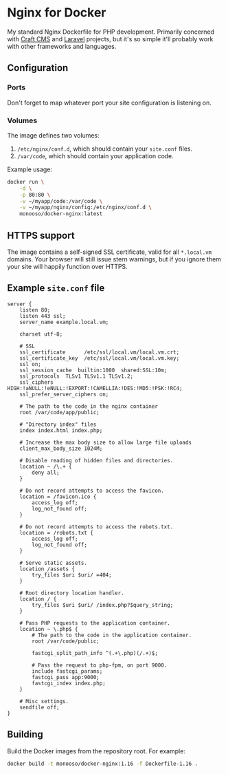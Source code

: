 # Nginx for Docker #
My standard Nginx Dockerfile for PHP development. Primarily concerned with [Craft CMS][craft] and [Laravel][laravel] projects, but it's so simple it'll probably work with other frameworks and languages.

[craft]: https://craftcms.com/
[laravel]: https://laravel.com/

## Configuration ##

### Ports ###
Don't forget to map whatever port your site configuration is listening on.

### Volumes ###
The image defines two volumes:

1. `/etc/nginx/conf.d`, which should contain your `site.conf` files.
2. `/var/code`, which should contain your application code.

Example usage:

```bash
docker run \
    -d \
    -p 80:80 \
    -v ~/myapp/code:/var/code \
    -v ~/myapp/nginx/config:/etc/nginx/conf.d \
    monooso/docker-nginx:latest
```

## HTTPS support ##
The image contains a self-signed SSL certificate, valid for all `*.local.vm` domains. Your browser will still issue stern warnings, but if you ignore them your site will happily function over HTTPS.

## Example `site.conf` file ##

```nginx
server {
    listen 80;
    listen 443 ssl;
    server_name example.local.vm;

    charset utf-8;

    # SSL
    ssl_certificate      /etc/ssl/local.vm/local.vm.crt;
    ssl_certificate_key  /etc/ssl/local.vm/local.vm.key;
    ssl on;
    ssl_session_cache  builtin:1000  shared:SSL:10m;
    ssl_protocols  TLSv1 TLSv1.1 TLSv1.2;
    ssl_ciphers HIGH:!aNULL:!eNULL:!EXPORT:!CAMELLIA:!DES:!MD5:!PSK:!RC4;
    ssl_prefer_server_ciphers on;

    # The path to the code in the nginx container
    root /var/code/app/public;

    # "Directory index" files
    index index.html index.php;

    # Increase the max body size to allow large file uploads
    client_max_body_size 1024M;

    # Disable reading of hidden files and directories.
    location ~ /\.+ {
        deny all;
    }

    # Do not record attempts to access the favicon.
    location = /favicon.ico {
        access_log off;
        log_not_found off;
    }

    # Do not record attempts to access the robots.txt.
    location = /robots.txt {
        access_log off;
        log_not_found off;
    }

    # Serve static assets.
    location /assets {
        try_files $uri $uri/ =404;
    }

    # Root directory location handler.
    location / {
        try_files $uri $uri/ /index.php?$query_string;
    }

    # Pass PHP requests to the application container.
    location ~ \.php$ {
        # The path to the code in the application container.
        root /var/code/public;

        fastcgi_split_path_info ^(.+\.php)(/.+)$;

        # Pass the request to php-fpm, on port 9000.
        include fastcgi_params;
        fastcgi_pass app:9000;
        fastcgi_index index.php;
    }

    # Misc settings.
    sendfile off;
}
```

## Building ##
Build the Docker images from the repository root. For example:

```bash
docker build -t monooso/docker-nginx:1.16 -f Dockerfile-1.16 .
```
